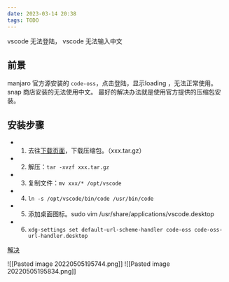 ```yaml
---
date: 2023-03-14 20:38
tags: TODO
---
```



vscode 无法登陆， vscode 无法输入中文

## 前景

manjaro 官方源安装的 `code-oss`，点击登陆，显示loading ，无法正常使用。snap 商店安装的无法使用中文。
最好的解决办法就是使用官方提供的压缩包安装。

## 安装步骤

- 1. 去往[下载页面](https://code.visualstudio.com/download#)，下载压缩包。（xxx.tar.gz）
- 2. 解压：`tar -xvzf xxx.tar.gz`
- 3. 复制文件：`mv xxx/* /opt/vscode`
- 4. `ln -s /opt/vscode/bin/code /usr/bin/code`
- 5. 添加桌面图标。sudo vim /usr/share/applications/vscode.desktop
- 6. `xdg-settings set default-url-scheme-handler code-oss code-oss-url-handler.desktop`

[解决](https://github.com/MicrosoftDocs/live-share/issues/3153)


![[Pasted image 20220505195744.png]]
![[Pasted image 20220505195834.png]]
